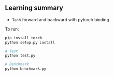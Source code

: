 ## Learning summary

* ``Tanh`` forward and backward with pytorch binding

To run:

```bash
pip install torch
python setup.py install

# Test
python test.py

# Benchmark
python benchmark.py
```